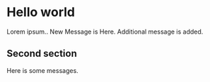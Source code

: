 # Hello world
Lorem ipsum..
New Message is Here.
Additional message is added.

## Second section
Here is some messages.

